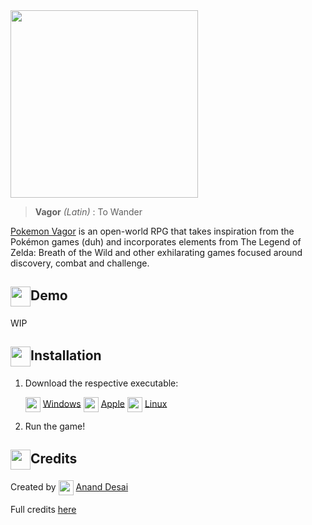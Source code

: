 <img src="logo/logo.png" align="center" height="300px">

>  **Vagor** *(Latin)* : To Wander

[Pokemon Vagor](https://github.com/desaianand1/PokemonVagor) is an open-world RPG that takes inspiration from the Pokémon games (duh) and incorporates elements from The Legend of Zelda: Breath of the Wild and other exhilarating games focused around discovery, combat and challenge.

## <img src="misc/bullet.png" align="center" height="32">Demo

WIP

## <img src="misc/bullet.png" align="center" height="32">Installation

1. Download the respective executable:

   [<img width=24px height=24px align=center src="https://cdn.jsdelivr.net/npm/simple-icons@v2/icons/windows.svg"/>](https://github.com/desaianand1/PokemonVagor/releases) [Windows](https://github.com/desaianand1/PokemonVagor/releases) [<img width=24px height=24px align=center src="https://cdn.jsdelivr.net/npm/simple-icons@v2/icons/apple.svg"/>](https://github.com/desaianand1/PokemonVagor/releases) [Apple](https://github.com/desaianand1/PokemonVagor/releases) [<img width=24px height=24px align=center src="https://cdn.jsdelivr.net/npm/simple-icons@v2/icons/linux.svg"/>](https://github.com/desaianand1/PokemonVagor/releases) [Linux](https://github.com/desaianand1/PokemonVagor/releases)

2. Run the game!

##  <img src="misc/bullet.png" align="center" height="32">Credits

Created by [<img width=24px height=24px align=center src="https://cdn.jsdelivr.net/npm/simple-icons@v2/icons/github.svg"/>](https://github.com/desaianand1) [Anand Desai](https://github.com/desaianand1)

Full credits [here](./credits.md)

